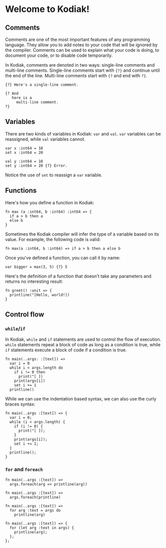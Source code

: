 # Welcome to Kodiak!

## Comments

Comments are one of the most important features of any programming language. They allow you to add notes to your code that will be ignored by the compiler. Comments can be used to explain what your code is doing, to document your code, or to disable code temporarily.

In Kodiak, comments are denoted in two ways: single-line comments and multi-line comments. Single-line comments start with `{?}` and continue until the end of the line. Multi-line comments start with `{?` and end with `?}`.

```kodiak
{?} Here's a single-line comment.

{? And
   here is a
     multi-line comment.
?}
```

## Variables

There are two kinds of variables in Kodiak: `var` and `val`. `var` variables can be reassigned, while `val` variables cannot.

```kodiak
var x :int64 = 10
set x :int64 = 20

val y :int64 = 10
set y :int64 = 20 {?} Error.
```

Notice the use of `set` to reassign a `var` variable.

## Functions

Here's how you define a function in Kodiak:

```kodiak
fn max (a :int64, b :int64) :int64 => {
  if a > b then a
  else b
}
```

Sometimes the Kodiak compiler will infer the type of a variable based on its value. For example, the following code is valid:

```kodiak
fn max(a :int64, b :int64) => if a > b then a else b
```

Once you've defined a function, you can call it by name:

```kodiak
var bigger = max(3, 5) {?} 5
```

Here's the definition of a function that doesn't take any parameters and returns no interesting result:

```kodiak
fn greet() :unit => {
  printline("[Hello, world!])
}
```

## Control flow

### `while`/`if`

In Kodiak, `while` and `if` statements are used to control the flow of execution. `while` statements repeat a block of code as long as a condition is true, while `if` statements execute a block of code if a condition is true.

```kodiak
fn main(..args: :[text]) =>
  var i = 0
  while i < args.length do
    if i != 0 then
      print("[ ])
    print(args[i])
    set i += 1
  printline()
```

While we can use the indentation based syntax, we can also use the curly braces syntax:

```kodiak
fn main(..args :[text]) => {
  var i = 0;
  while (i < args.length) {
    if (i != 0) {
      print("[ ]);
    }
    print(args[i]);
    set i += 1;
  }
  printline();
}
```

### `for` and `foreach`

```kodiak
fn main(..args :[text]) =>
  args.foreach(arg => printline(arg))
```

```kodiak
fn main(..args :[text]) =>
  args.foreach(printline)
```

```kodiak
fn main(..args :[text]) =>
  for arg :text = args do
    printline(arg)
```

```kodiak
fn main(..args :[text]) => {
  for (let arg :text in args) {
    printline(arg);
  };
};
```
